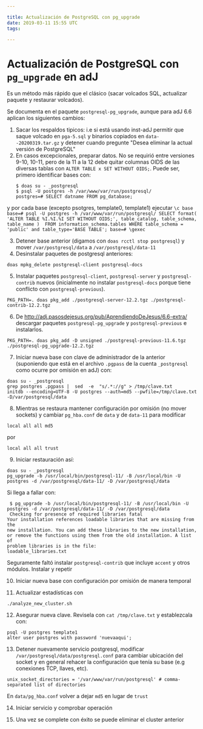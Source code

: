 ```yaml
---

title: Actualización de PostgreSQL con pg_upgrade
date: 2019-03-11 15:55 UTC
tags: 

---
```


# Actualización de PostgreSQL con `pg_upgrade` en adJ

Es un método más rápido que el clásico (sacar volcados SQL, actualizar paquete y restaurar volcados).

Se documenta en el paquete `postgresql-pg_upgrade`, aunque para adJ 6.6 aplican los siguientes cambios:

1. Sacar los respaldos tipicos: i.e si está usando inst-adJ permitir que saque volcado en `pga-5.sql` y binarios copiados en `data--20200319.tar.gz` y detener cuando pregunte "Desea eliminar la actual versión de PostgreSQL"
2. En casos excepcionales, preparar datos.  No se requirió entre versiones 9-10, 10-11, pero de la 11 a la 12 debe quitar columnas OIDS de las diversas tablas con `ALTER TABLE x SET WITHOUT OIDS;`.  Puede ser, primero identificar bases con:
    ```
    $ doas su - _postgresql
    $ psql -U postgres -h /var/www/var/run/postgresql/
    postgres=# SELECT datname FROM pg_database;
    ```
y por cada base (excepto psotgres, template0, template1) ejecutar
    ```
    \c base
    base=# psql -U postgres -h /var/www/var/run/postgresql/
    SELECT format(
      'ALTER TABLE %I.%I.%I SET WITHOUT OIDS;',
      table_catalog,
      table_schema,
      table_name
    ) 
    FROM information_schema.tables
    WHERE table_schema = 'public' and table_type='BASE TABLE';
    base=# \gexec
    ```

3. Detener base anterior (digamos con `doas rcctl stop postgresql`) y  mover `/var/postgresql/data` a `/var/postgresql/data-11`
4. Desinstalar paquetes de postgresql anteriores:
  ```
  doas mpkg_delete postgresql-client postgresql-docs
  ```
5. Instalar paquetes `postgresql-client`, `postgresql-server` y `postgresql-contrib` nuevos (inicialmente no instalar `postgresql-docs` porque tiene conflicto con `postgresql-previous`).
  ```
  PKG_PATH=. doas pkg_add ./postgresql-server-12.2.tgz ./postgresql-contrib-12.2.tgz
  ```
6. De <http://adj.pasosdejesus.org/pub/AprendiendoDeJesus/6.6-extra/> descargar paquetes ```postgresql-pg_upgrade``` y ```postgresql-previous``` e instalarlos.
  ```
  PKG_PATH=. doas pkg_add -D unsigned ./postgresql-previous-11.6.tgz ./postgresql-pg_upgrade-12.2.tgz
  ```
7. Iniciar nueva base con clave de administrador de la anterior (suponiendo que está en el archivo `.pgpass` de la cuenta `_postgresql` como ocurre por omisión en adJ) con:
  ```
  doas su - _postgresql
  grep postgres .pgpass |  sed  -e  "s/.*://g" > /tmp/clave.txt
  initdb --encoding=UTF-8 -U postgres --auth=md5 --pwfile=/tmp/clave.txt  -D/var/postgresql/data
  ```
8. Mientras se restaura mantener configuración por omisión (no mover sockets) y cambiar `pg_hba.conf` de `data` y de `data-11` para modificar
  ```
  local all all md5
  ```
  por
  ```
  local all all trust
  ```
9. Iniciar restauración así:
  ```
  doas su - _postgresql
  pg_upgrade -b /usr/local/bin/postgresql-11/ -B /usr/local/bin -U postgres -d /var/postgresql/data-11/ -D /var/postgresql/data
  ```
  Si llega a fallar con:
  ```
   $ pg_upgrade -b /usr/local/bin/postgresql-11/ -B /usr/local/bin -U postgres -d /var/postgresql/data-11/ -D /var/postgresql/data
   Checking for presence of required libraries fatal
  Your installation references loadable libraries that are missing from the
  new installation. You can add these libraries to the new installation,
  or remove the functions using them from the old installation. A list of
  problem libraries is in the file:
  loadable_libraries.txt
  ```
  Seguramente faltó instalar `postgresql-contrib` que incluye `accent` y otros módulos.  Instalar y repetir
  
10. Iniciar nueva base con configuración por omisión de manera temporal

11. Actualizar estadísticas con 
  ```
  ./analyze_new_cluster.sh
  ```
12. Asegurar nueva clave.  Revisela con `cat /tmp/clave.txt` y establezcala con:
  ```
  psql -U postgres template1
  alter user postgres with password 'nuevaaqui';
  ```
13. Detener nuevamente servicio postgresql, modificar `/var/postgresql/data/postgresql.conf` para cambiar ubicación del socket y en general rehacer la configuración que tenía su base (e.g conexiones TCP, llaves, etc).
  ```
  unix_socket_directories = '/var/www/var/run/postgresql' # comma-separated list of directories
  ```
  En `data/pg_hba.conf` volver a dejar `md5` en lugar de `trust`
  
14. Iniciar servicio y comprobar operación

15. Una vez se complete con éxito se puede eliminar el cluster anterior
